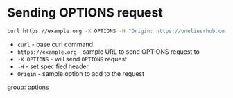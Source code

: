 # Sending OPTIONS request

```bash
curl https://example.org -X OPTIONS -H "Origin: https://onelinerhub.com"
```

- `curl` - base curl command
- `https://example.org` - sample URL to send OPTIONS request to
- `-X OPTIONS` - will send `OPTIONS` request
- `-H` - set specified header
- `Origin` - sample option to add to the request

group: options



